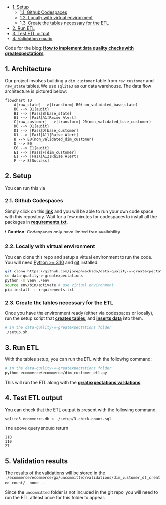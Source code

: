 

* [1. Setup](#1-setup)
    * [1.1. Github Codespaces](#11-github-codespaces)
    * [1.2. Locally with virtual environment](#12-locally-with-virtual-environment)
    * [1.3. Create the tables necessary for the ETL](#13-create-the-tables-necessary-for-the-etl)
* [2. Run ETL](#2-run-etl)
* [3. Test ETL output](#3-test-etl-output)
* [4. Validation results](#4-validation-results)

Code for the blog: **[How to implement data quality checks with greatexpectations](https://www.startdataengineering.com/post/implement_data_quality_with_great_expectations/)**

## 1. Architecture

Our project involves building a `dim_customer` table from `raw_customer` and `raw_state` tables. We use `sqlite3` as our data warehouse. The data flow architecture is pictured below:

```mermaid
flowchart TD
    A[raw_state] -->|transform| B0(non_validated_base_state)
    B0 --> B1{audit}
    B1 --> |Pass|B[base_state]
    B1 --> |Fail|A1[Raise Alert]
    C[raw_customer] -->|transform| D0(non_validated_base_customer)
    D0 --> D1{audit}
    D1 --> |Pass|D[base_customer]
    D1 --> |Fail|A11[Raise Alert]
    B --> E0(non_validated_dim_customer)
    D --> E0
    E0 --> E1{audit}
    E1 --> |Pass|F[dim_customer]
    E1 --> |Fail|A12[Raise Alert]
    F --> S[Success]
```
## 2. Setup

You can run this via 

### 2.1. Github Codespaces

Simply click on this **[link](https://github.com/codespaces/new?skip_quickstart=true&machine=basicLinux32gb&repo=835341653&ref=main&geo=UsEast)** and you will be able to run your own code space with this repository. Wait for a few minutes for codespaces to install all the packages in **[requirements.txt](./requirements.txt)**.

:heavy_exclamation_mark: **Caution**: Codespaces only have limited free availability

### 2.2. Locally with virtual environment

You can clone this repo and setup a virtual environment to run the code. You will need [Python >= 3.10](https://www.python.org/downloads/) and [git](https://git-scm.com/downloads) installed.

```bash
git clone https://github.com/josephmachado/data-quality-w-greatexpectations.git
cd data-quality-w-greatexpectations
python -m venv ./env               
source env/bin/activate # use virtual environment
pip install -r requirements.txt
```

### 2.3. Create the tables necessary for the ETL

Once you have the environment ready (either via codespaces or locally), run the setup script that **[creates tables](./setup/1-create-tables.sql)**, and **[inserts data](./setup/2-populate-raw-tables.sql)** into them.

```bash
# in the data-quality-w-greatexpectations folder
./setup.sh
```

## 3. Run ETL

With the tables setup, you can run the ETL with the following command:

```bash
# in the data-quality-w-greatexpectations folder
python ecommerce/ecommerce/dim_customer_etl.py
```

This will run the ETL along with the **[greatexpectations validations](./ecommerce/ecommerce/gx/expectations/)**.

## 4. Test ETL output

You can check that the ETL output is present with the following command.

```bash
sqlite3 ecommerce.db < ./setup/3-check-count.sql 
```

The above query should return

```text
110
110
27
```

## 5. Validation results

The results of the validations will be stored in the `./ecommerce/ecommerce/gx/uncommitted/validations/dim_customer_dt_created_count/__none__`.

Since the `uncommitted` folder is not included in the git repo, you will need to run the ETL atleast once for this folder to appear.

